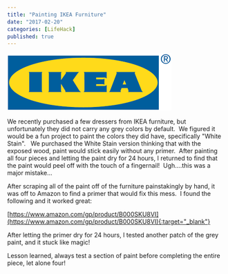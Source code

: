 ```yaml
---
title: "Painting IKEA Furniture"
date: "2017-02-20"
categories: [LifeHack]
published: true
---
```


![](images/ikea.png)

We recently purchased a few dressers from IKEA furniture, but unfortunately they did not carry any grey colors by default.  We figured it would be a fun project to paint the colors they did have, specifically "White Stain".   We purchased the White Stain version thinking that with the exposed wood, paint would stick easily without any primer.  After painting all four pieces and letting the paint dry for 24 hours, I returned to find that the paint would peel off with the touch of a fingernail!  Ugh....this was a major mistake...

After scraping all of the paint off of the furniture painstakingly by hand, it was off to Amazon to find a primer that would fix this mess.  I found the following and it worked great:

[https://www.amazon.com/gp/product/B000SKU8VI](https://www.amazon.com/gp/product/B000SKU8VI){:target="_blank"}

After letting the primer dry for 24 hours, I tested another patch of the grey paint, and it stuck like magic!

Lesson learned, always test a section of paint before completing the entire piece, let alone four!
